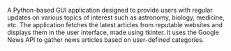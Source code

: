 A Python-based GUI application designed to provide users with regular updates on various topics of interest such as astronomy, biology, medicine, etc. The application fetches the latest articles from reputable websites and displays them in the user interface, made using tkinter. It uses the Google News API to gather news articles based on user-defined categories.
